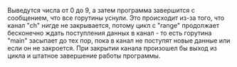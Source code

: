 Выведутся числа от 0 до 9, а затем программа завершится с сообщением, что все горутины уснули. Это происходит из-за того, что канал "ch" нигде не закрывается, потому цикл с "range" продолжает бесконечно ждать поступления данных в канал - то есть горутина "main" засыпает до тех пор, пока в канал не поступят новые данные или если он не закроется. При закрытии канала произошел бы выход из цикла и штатное завершение работы программы.